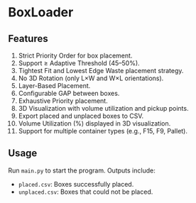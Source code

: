 # BoxLoader

## Features
1. Strict Priority Order for box placement.
2. Support ≥ Adaptive Threshold (45–50%).
3. Tightest Fit and Lowest Edge Waste placement strategy.
4. No 3D Rotation (only L×W and W×L orientations).
5. Layer-Based Placement.
6. Configurable GAP between boxes.
7. Exhaustive Priority placement.
8. 3D Visualization with volume utilization and pickup points.
9. Export placed and unplaced boxes to CSV.
10. Volume Utilization (%) displayed in 3D visualization.
11. Support for multiple container types (e.g., F15, F9, Pallet).

## Usage
Run `main.py` to start the program. Outputs include:
- `placed.csv`: Boxes successfully placed.
- `unplaced.csv`: Boxes that could not be placed.
